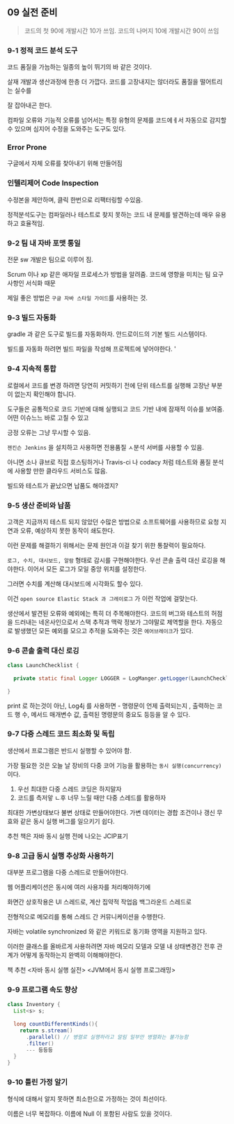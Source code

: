 ## 09 실전 준비

> 코드의 첫 90에 개발시간 10가 쓰임. 코드의 나머지 10에 개발시간 90이 쓰임



### 9-1 정적 코드 분석 도구

 코드 품질을 가늠하는 일종의 높이 뛰기의 바 같은 것이다.



살재 개발과 생산과정에 한층 더 가깝다. 코드를 고장내지는 않더라도 품질을 떨어트리는 실수를 

잘 잡아내곤 한다.

컴파일 오류와 기능적 오류를 넘어서는 특정 유형의 문제를 코드에ㅔ서 자동으로 감지할 수 있으며 심지어 수정을 도와주는 도구도 있다. 

### Error Prone 

구글에서 자체 오류를 찾아내기 위해 만들어짐

### 인텔리제어 Code Inspection 

수정본을 제안하며, 클릭 한번으로 리팩터링할 수있음.

정적분석도구는 컴파일러나 테스트로 찾지 못하는 코드 내 문제를 발견하는데 매우 유용하고 효율적임.



### 9-2 팀 내 자바 포맷 통일

전문 sw 개발은 팀으로 이루어 짐.

Scrum 이나 xp 같은 애자일 프로세스가 방법을 알려줌. 코드에 영향을 미치는 팀 요구사항인 서식화 때문

제일 좋은 방법은 `구글 자바 스타일 가이드`를 사용하는 것.



### 9-3 빌드 자동화

gradle 과 같은 도구로 빌드를 자동화하자. 안드로이드의 기본 빌드 시스템이다.

빌드를 자동화 하려면 빌드 파일을 작성해 프로젝트에 넣어야한다. '



### 9-4 지속적 통합

로컬에서 코드를 변경 하려면 당연히 커밋하기 전에 단위 테스트를 실행해 고장난 부분이 없는지 확인해야 합니다.

도구들은 공통적으로 코드 기반에 대해 실행되고 코드 기반 내에 잠재적 이슈를 보여줌. 어떤 이슈느느 바로 고칠 수 있고

긍정 오류는 그냥 무시할 수 있음.

`젠킨슨 Jenkins` 을  설치하고 사용하면 전용품질 ㅅ분석 서버를 사용할 수 있음. 

아니면 소나 큐브로 직접 호스팅하거나 Travis-ci 나 codacy 처럼 테스트와 품질 분석에 사용할 만한 클라우드 서비스도 많음. 

빌드와 테스트가 끝났으면 납품도 해야겠지?



### 9-5 생산 준비와 납품

고객은 지금까지 테스트 되지 않았던 수많은 방법으로 소프트웨어를 사용하므로 요청 지연과 오류, 예상하지 못한 동작이 쇄도한다. 

이런 문제를 해결하기 위해서는 문제 원인과 이걸 찾기 위한 통찰력이 필요하다.

`로그, 수치, 대시보드, 알람` 형태로 감시를 구현해야한다. 우선 콘솔 출력 대신 로깅을 해야한다. 이어서 모든 로그가 모일 중앙 위치를 설정한다.

그러면 수치를 계산해 대시보드에 시각화도 할수 있다. 

이건 `open source Elastic Stack 과 그레이로그` 가 이런 작업에 걸맞는다.



생산에서 발견된 오류와 예외에는 특히 더 주목해야한다. 코드의 버그와 테스트의 허점을 드러내는 네온사인으로서 스택 추적과 맥락 정보가 그야말로 제역할을 한다.  자동으로 발생했던 모든 예외를 모으고 추적을 도와주는 것은 `에어브레이크`가 있다.



### 9-6 콘솔 출력 대신 로깅

```java
class LaunchChecklist {
  
  private static final Logger LOGGER = LogManger.getLogger(LaunchChecklist.class)
    
}
```

print 로 하는것이 아닌, Log4j 를 사용하면 - 명령문이 언제 출력되는지 , 출력하는 코드 행 수, 메서드 매개변수 값, 출력된 명령문의 중요도 등등을 알 수 있다. 



### 9-7 다중 스레드 코드 최소화 및 독립 

생산에서 프로그램은 반드시 실행할 수 있어야 함.

가장 필요한 것은 오늘 날 장비의 다중 코어 기능을 활용하는 `동시 실행(concurrency)` 이다. 

1. 우선 최대한 다중 스레드 코딩은 하지말자
2. 코드를 측저앟 ㄴ후 너무 느릴 때만 다중 스레드를 활용하자

최대한 가변상태보다 불변 상태로 만들어야한다. 가변 데이터는 경합 조건이나 갱신 무효와 같은 동시 실행 버그를 일으키기 쉽다. 

추천 책은 자바 동시 실행 전에 나오는 JCIP표기 



### 9-8 고급 동시 실행 추상화 사용하기 

대부분 프로그램을 다중 스레드로 만들어야한다.

웹 어플리케이션은 동시에 여러 사용자를 처리해야하기에

화면간 상호작용은 UI 스레드로, 계산 집약적 작업읍 백그라운드 스레드로

전형적으로 메모리를 통해 스레드 간 커뮤니케이션을 수행한다. 

자바는 volatile synchronized 와 같은 키워드로 동기화 영역을 지원하고 있다.

이러한 클래스를 올바르게 사용하려면 자바 메모리 모델과 모델 내 상태변경간 전후 관계가 어떻게 동작하는지 완벽히 이해해야한다. 

책 추천 <자바 동시 실행 실전> <JVM에서 동시 실행 프로그래밍>



### 9-9 프로그램 속도 향상

```java
class Inventory {
  List<s> s;
  
  long countDifferentKinds(){
    return s.stream()
      .parallel() // 병렬로 실행하라고 알림 일부만 병렬화는 불가능함
      .filter()
      --- 등등등
  }
}
```



### 9-10 틀린 가정 알기

  형식에 대해서 알지 못하면 최소한으로 가정하는 것이 최선이다. 

이름은 너무 복잡하다. 이름에 Null 이 포함된 사람도 있을 것이다. 